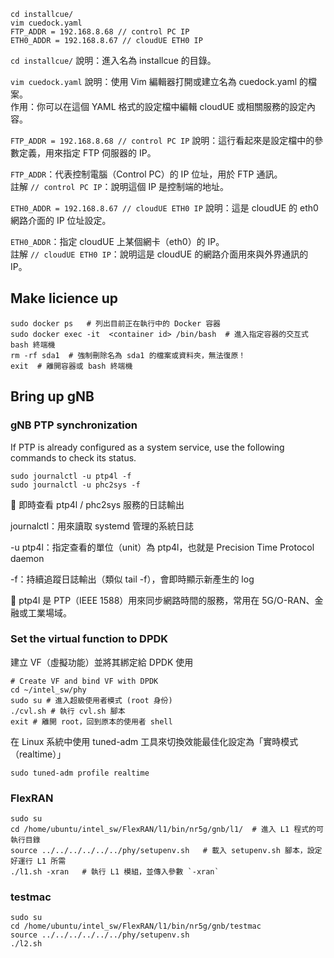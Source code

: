 ```
cd installcue/
vim cuedock.yaml
FTP_ADDR = 192.168.8.68 // control PC IP
ETH0_ADDR = 192.168.8.67 // cloudUE ETH0 IP
```
`cd installcue/`
說明：進入名為 installcue 的目錄。

`vim cuedock.yaml`
說明：使用 Vim 編輯器打開或建立名為 cuedock.yaml 的檔案。\
作用：你可以在這個 YAML 格式的設定檔中編輯 cloudUE 或相關服務的設定內容。

`FTP_ADDR = 192.168.8.68 // control PC IP`
說明：這行看起來是設定檔中的參數定義，用來指定 FTP 伺服器的 IP。

`FTP_ADDR`：代表控制電腦（Control PC）的 IP 位址，用於 FTP 通訊。\
註解 `// control PC IP`：說明這個 IP 是控制端的地址。

`ETH0_ADDR = 192.168.8.67 // cloudUE ETH0 IP`
說明：這是 cloudUE 的 eth0 網路介面的 IP 位址設定。

`ETH0_ADDR`：指定 cloudUE 上某個網卡（eth0）的 IP。\
註解 `// cloudUE ETH0 IP`：說明這是 cloudUE 的網路介面用來與外界通訊的 IP。

## Make licience up
```
sudo docker ps   # 列出目前正在執行中的 Docker 容器
sudo docker exec -it  <container id> /bin/bash  # 進入指定容器的交互式 bash 終端機
rm -rf sda1  # 強制刪除名為 sda1 的檔案或資料夾，無法復原！
exit  # 離開容器或 bash 終端機
```
## Bring up gNB
### gNB PTP synchronization
If PTP is already configured as a system service, use the following commands to check its status.
```
sudo journalctl -u ptp4l -f
sudo journalctl -u phc2sys -f
```
🔹 即時查看 ptp4l / phc2sys 服務的日誌輸出

journalctl：用來讀取 systemd 管理的系統日誌

-u ptp4l：指定查看的單位（unit）為 ptp4l，也就是 Precision Time Protocol daemon

-f：持續追蹤日誌輸出（類似 tail -f），會即時顯示新產生的 log

📘 ptp4l 是 PTP（IEEE 1588）用來同步網路時間的服務，常用在 5G/O-RAN、金融或工業場域。
### Set the virtual function to DPDK
建立 VF（虛擬功能）並將其綁定給 DPDK 使用
```
# Create VF and bind VF with DPDK 
cd ~/intel_sw/phy
sudo su # 進入超級使用者模式 (root 身份)
./cvl.sh # 執行 cvl.sh 腳本
exit # 離開 root，回到原本的使用者 shell
```

在 Linux 系統中使用 tuned-adm 工具來切換效能最佳化設定為「實時模式（realtime）」
```
sudo tuned-adm profile realtime
```

### FlexRAN
```
sudo su
cd /home/ubuntu/intel_sw/FlexRAN/l1/bin/nr5g/gnb/l1/  # 進入 L1 程式的可執行目錄
source ../../../../../../phy/setupenv.sh   # 載入 setupenv.sh 腳本，設定好運行 L1 所需
./l1.sh -xran   # 執行 L1 模組，並傳入參數 `-xran`
```
### testmac
```
sudo su
cd /home/ubuntu/intel_sw/FlexRAN/l1/bin/nr5g/gnb/testmac
source ../../../../../../phy/setupenv.sh 
./l2.sh
```

